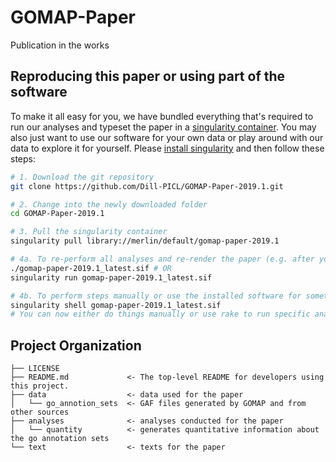GOMAP-Paper
==============================

Publication in the works

Reproducing this paper or using part of the software
------------
To make it all easy for you, we have bundled everything that's required to run our analyses and typeset the paper in a [singularity container](https://sylabs.io/).
You may also just want to use our software for your own data or play around with our data to explore it for yourself.
Please [install singularity](https://sylabs.io/guides/3.3/user-guide/quick_start.html#quick-installation-steps) and then follow these steps:

```bash
# 1. Download the git repository
git clone https://github.com/Dill-PICL/GOMAP-Paper-2019.1.git

# 2. Change into the newly downloaded folder
cd GOMAP-Paper-2019.1

# 3. Pull the singularity container
singularity pull library://merlin/default/gomap-paper-2019.1

# 4a. To re-perform all analyses and re-render the paper (e.g. after you've modified data or scripts)
./gomap-paper-2019.1_latest.sif # OR
singularity run gomap-paper-2019.1_latest.sif

# 4b. To perform steps manually or use the installed software for something else, enter the container
singularity shell gomap-paper-2019.1_latest.sif
# You can now either do things manually or use rake to run specific analyses. You can type rake -T for a list of all available tasks.
```

Project Organization
------------

    ├── LICENSE
    ├── README.md             <- The top-level README for developers using this project.
    ├── data                  <- data used for the paper
    │   └── go_annotion_sets  <- GAF files generated by GOMAP and from other sources
    ├── analyses              <- analyses conducted for the paper
    │   └── quantity          <- generates quantitative information about the go annotation sets
    └── text                  <- texts for the paper
